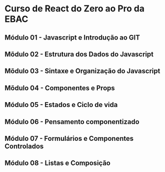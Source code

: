 # Curso de React do Zero ao Pro da EBAC

## Módulo 01 - Javascript e Introdução ao GIT

## Mõdulo 02 - Estrutura dos Dados do Javascript

## Mõdulo 03 - Sintaxe e Organização do Javascript

## Mõdulo 04 - Componentes e Props

## Módulo 05 - Estados e Ciclo de vida

## Módulo 06 - Pensamento componentizado

## Módulo 07 - Formulários e Componentes Controlados

## Módulo 08 - Listas e Composição
